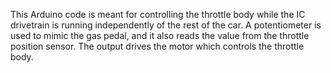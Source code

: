 This Arduino code is meant for controlling the throttle body while the IC drivetrain
is running independently of the rest of the car. A potentiometer is used to mimic the
gas pedal, and it also reads the value from the throttle position sensor. The output
drives the motor which controls the throttle body.
